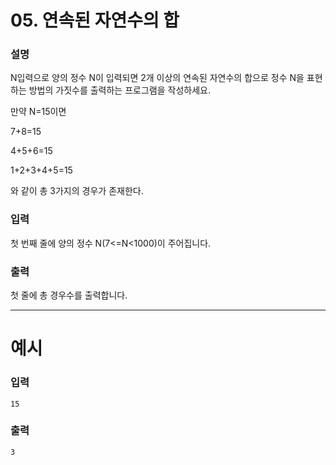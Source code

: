 # 05. 연속된 자연수의 합
### 설명

N입력으로 양의 정수 N이 입력되면 2개 이상의 연속된 자연수의 합으로 정수 N을 표현하는 방법의 가짓수를 출력하는 프로그램을 작성하세요.

만약 N=15이면

7+8=15

4+5+6=15

1+2+3+4+5=15

와 같이 총 3가지의 경우가 존재한다.


### 입력

첫 번째 줄에 양의 정수 N(7<=N<1000)이 주어집니다.


### 출력

첫 줄에 총 경우수를 출력합니다.

---
# 예시
### 입력
```
15
```

### 출력
```
3
```